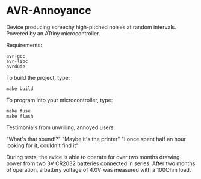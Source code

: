 AVR-Annoyance
=============

Device producing screechy high-pitched noises at random intervals.
Powered by an ATtiny microcontroller.

Requirements:

    avr-gcc
    avr-libc
    avrdude
  
To build the project, type:

    make build
  
To program into your microcontroller, type:

    make fuse
    make flash

Testimonials from unwilling, annoyed users:

"What's that sound!?"
"Maybe it's the printer"
"I once spent half an hour looking for it, couldn't find it"

During tests, the evice is able to operate for over two months drawing power
from two 3V CR2032 batteries connected in series. After two months of
operation, a battery voltage of 4.0V was measured with a 100Ohm load.
